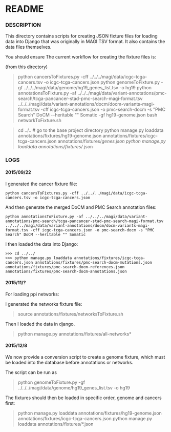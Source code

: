 # README #

### DESCRIPTION ###

This directory contains scripts for creating JSON fixture files for loading data
into Django that was originally in MAGI TSV format. It also contains the data
files themselves.

You should ensure 
The current workflow for creating the fixture files is:

(from this directory)
> python cancersToFixtures.py -cff ../../../magi/data/icgc-tcga-cancers.tsv -o icgc-tcga-cancers.json
> python genomeToFixture.py -gf ../../../magi/data/genome/hg19_genes_list.tsv -o hg19
> python annotationsToFixture.py -af ../../../magi/data/variant-annotations/pmc-search/tcga-pancancer-stad-pmc-search-magi-format.tsv ../../../magi/data/variant-annotations/docm/docm-variants-magi-format.tsv -cff icgc-tcga-cancers.json -o pmc-search-docm -s "PMC Search" DoCM --heritable "" Somatic -gf hg19-genome.json
> bash networkToFixture.sh

> cd ../.. # go to the base project directory
> python manage.py loaddata annotations/fixtures/hg19-genome.json annotations/fixtures/icgc-tcga-cancers.json annotations/fixtures/*genes.json
> python manage.py loaddata annotations/fixtures/*.json

### LOGS ###

#### 2015/09/22 ####

I generated the cancer fixture file:

    python cancersToFixtures.py -cff ../../../magi/data/icgc-tcga-cancers.tsv -o icgc-tcga-cancers.json

And then generate the merged DoCM and PMC Search annotation files:

    python annotationsToFixture.py -af ../../../magi/data/variant-annotations/pmc-search/tcga-pancancer-stad-pmc-search-magi-format.tsv ../../../magi/data/variant-annotations/docm/docm-variants-magi-format.tsv -cff icgc-tcga-cancers.json -o pmc-search-docm -s "PMC Search" DoCM --heritable "" Somatic

I then loaded the data into Django:

    >>> cd ../../
    >>> python manage.py loaddata annotations/fixtures/icgc-tcga-cancers.json annotations/fixtures/pmc-search-docm-mutations.json annotations/fixtures/pmc-search-docm-references.json annotations/fixtures/pmc-search-docm-annotations.json

#### 2015/11/? ####

For loading ppi networks:

I generated the networks fixture file:

> source annotations/fixtures/networksToFixture.sh

Then I loaded the data in django.

> python manage.py annotations/fixtures/all-networks*

#### 2015/12/8 ####

We now provide a conversion script to create a genome fixture, which must be loaded into the database before annotations or networks.

The script can be run as

> python genomeToFixture.py -gf ../../../magi/data/genome/hg19_genes_list.tsv -o hg19

The fixtures should then be loaded in specific order, genome and cancers first:

> python manage.py loaddata annotations/fixtures/hg19-genome.json annotations/fixtures/icgc-tcga-cancers.json
> python manage.py loaddata annotations/fixtures/*.json

